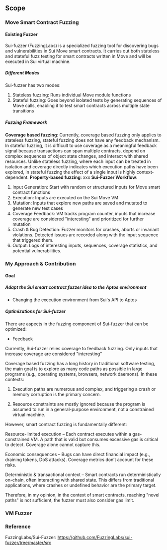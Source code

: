 ## Scope

### Move Smart Contract Fuzzing

#### Existing Fuzzer

Sui-fuzzer (FuzzingLabs) is a specialized fuzzing tool for discovering bugs and vulnerabilities in Sui Move smart contracts. It carries out both stateless and stateful fuzz testing for smart contracts written in Move and will be executed in Sui virtual machine.

##### Different Modes

Sui-fuzzer has two modes:

1) Stateless fuzzing: Runs individual Move module functions
2) Stateful fuzzing: Goes beyond isolated tests by generating sequences of Move calls, enabling it to test smart contracts across multiple state transitions

##### Fuzzing Framework

**Coverage based fuzzing**: Currently, coverage based fuzzing only applies to stateless fuzzing, stateful fuzzing does not have any feedback mechanism. In stateful fuzzing, it is difficult to use coverage as a meaningful feedback signal because transactions can span multiple contracts, depend on complex sequences of object state changes, and interact with shared resources. Unlike stateless fuzzing, where each input can be treated in isolation and coverage directly indicates which execution paths have been explored, in stateful fuzzing the effect of a single input is highly context-dependent.
**Property-based fuzzing**: xxx
**Sui-Fuzzer Workflow**:
1. Input Generation: Start with random or structured inputs for Move smart contract functions
2. Execution: Inputs are executed on the Sui Move VM
3. Mutation: Inputs that explore new paths are saved and mutated to generate new test cases
4. Coverage Feedback: VM tracks program counter, inputs that increase coverage are considered "interesting" and prioritized for further mutation
5. Crash & Bug Detection: Fuzzer monitors for crashes, aborts or invariant violations. Detected issues are recorded along with the input sequence that triggered them.
6. Output: Logs of interesting inputs, sequences, coverage statistics, and potential vulnerabilities.





### My Approach & Contribution

#### Goal

##### Adapt the Sui smart contract fuzzer idea to the Aptos environment

* Changing the execution environment from Sui's API to Aptos

##### Optimizations for Sui-fuzzer

There are aspects in the fuzzing component of Sui-fuzzer that can be optimized:

* Feedback

Currently, Sui-fuzzer relies coverage to feedback fuzzing. Only inputs that increase coverage are considered "interesting"

Coverage based fuzzing has a long history in traditional software testing, the main goal is to explore as many code paths as possible in large programs (e.g., operating systems, browsers, network daemons). In these contexts:

1) Execution paths are numerous and complex, and triggering a crash or memory corruption is the primary concern.

2) Resource constraints are mostly ignored because the program is assumed to run in a general-purpose environment, not a constrained virtual machine.

However, smart contract fuzzing is fundamentally different:

Resource-limited execution – Each contract executes within a gas-constrained VM. A path that is valid but consumes excessive gas is critical to detect. Coverage alone cannot capture this.

Economic consequences – Bugs can have direct financial impact (e.g., draining tokens, DoS attacks). Coverage metrics don’t account for these risks.

Deterministic & transactional context – Smart contracts run deterministically on-chain, often interacting with shared state. This differs from traditional applications, where crashes or undefined behavior are the primary target.

Therefore, in my opinion, in the context of smart contracts, reaching "novel paths" is not sufficient, the fuzzer must also consider gas limit.


### VM Fuzzer

### Reference

FuzzingLabs/Sui-Fuzzer: https://github.com/FuzzingLabs/sui-fuzzer/tree/master/src